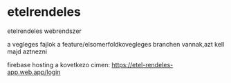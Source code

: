 # etelrendeles
etelrendeles webrendszer

a vegleges fajlok a feature/elsomerfoldkovegleges branchen vannak,azt kell majd aztnezni

firebase hosting a kovetkezo cimen:
https://etel-rendeles-app.web.app/login
